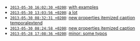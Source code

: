
* [`2013-05-30 16:02:30 +0200`](ecpo-c838f29.html): [with examples](http://github.com/cklee/ecpo/commit/c838f2923a42e544bc9c2dbce06a7d4218146a40)
* [`2013-05-30 13:03:56 +0200`](ecpo-699a872.html): [a lot](http://github.com/cklee/ecpo/commit/699a8726aec9f836f4a4512a44df4cb3f7e2cc50)
* [`2013-05-30 08:32:31 +0200`](ecpo-5be2eb6.html): [new properties itemized caption temporalextend](http://github.com/cklee/ecpo/commit/5be2eb67c7cf507e0bdd2ebeb84a2fa5bb69df45)
* [`2013-05-30 08:24:58 +0200`](ecpo-0f364a7.html): [new properties itemized caption](http://github.com/cklee/ecpo/commit/0f364a7341fd30ff9d60bafa8aca8a682591ed8a)
* [`2013-05-28 17:08:36 +0200`](ecpo-0b7447f.html): [minor: some typos](http://github.com/cklee/ecpo/commit/0b7447fae45df416b0036d53532ca5e7bb8e0acf)
